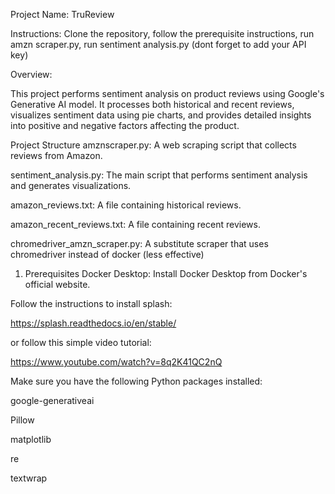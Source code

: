 Project Name: TruReview


Instructions: Clone the repository, follow the prerequisite instructions, run amzn scraper.py, run sentiment analysis.py (dont forget to add your API key)


Overview:

This project performs sentiment analysis on product reviews using Google's Generative AI model. It processes both historical and recent reviews, visualizes sentiment data using pie charts, and provides detailed insights into positive and negative factors affecting the product.

Project Structure
amznscraper.py: A web scraping script that collects reviews from Amazon.

sentiment_analysis.py: The main script that performs sentiment analysis and generates visualizations.

amazon_reviews.txt: A file containing historical reviews.

amazon_recent_reviews.txt: A file containing recent reviews.

chromedriver_amzn_scraper.py: A substitute scraper that uses chromedriver instead of docker (less effective)


1. Prerequisites
Docker Desktop: Install Docker Desktop from Docker's official website.

Follow the instructions to install splash:

https://splash.readthedocs.io/en/stable/


or follow this simple video tutorial:

https://www.youtube.com/watch?v=8q2K41QC2nQ



Make sure you have the following Python packages installed:


google-generativeai

Pillow

matplotlib

re

textwrap

